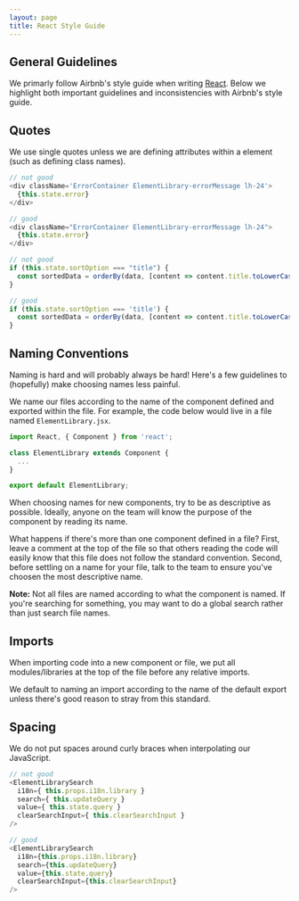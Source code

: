```yaml
---
layout: page
title: React Style Guide
---
```


## General Guidelines

We primarly follow Airbnb's style guide when writing [React](https://github.com/airbnb/javascript/tree/master/react). Below we highlight both important guidelines and inconsistencies with Airbnb's style guide.

## Quotes

We use single quotes unless we are defining attributes within a element (such as defining class names).

```js
// not good
<div className='ErrorContainer ElementLibrary-errorMessage lh-24'>
  {this.state.error}
</div>

// good
<div className="ErrorContainer ElementLibrary-errorMessage lh-24">
  {this.state.error}
</div>

// not good
if (this.state.sortOption === "title") {
  const sortedData = orderBy(data, [content => content.title.toLowerCase()]);
}

// good
if (this.state.sortOption === 'title') {
  const sortedData = orderBy(data, [content => content.title.toLowerCase()]);
}
```

## Naming Conventions

Naming is hard and will probably always be hard! Here's a few guidelines to (hopefully) make choosing names less painful.

We name our files according to the name of the component defined and exported within the file. For example, the code below would live in a file named `ElementLibrary.jsx`.

```js
import React, { Component } from 'react';

class ElementLibrary extends Component {
  ...
}

export default ElementLibrary;

```

When choosing names for new components, try to be as descriptive as possible. Ideally, anyone on the team will know the purpose of the component by reading its name.

What happens if there's more than one component defined in a file? First, leave a comment at the top of the file so that others reading the code will easily know that this file does not follow the standard convention. Second, before settling on a name for your file, talk to the team to ensure you've choosen the most descriptive name.

**Note:** Not all files are named according to what the component is named. If you're searching for something, you may want to do a global search rather than just search file names.

## Imports

When importing code into a new component or file, we put all modules/libraries at the top of the file before any relative imports.

We default to naming an import according to the name of the default export unless there's good reason to stray from this standard.

## Spacing

We do not put spaces around curly braces when interpolating our JavaScript.

```js
// not good
<ElementLibrarySearch
  i18n={ this.props.i18n.library }
  search={ this.updateQuery }
  value={ this.state.query }
  clearSearchInput={ this.clearSearchInput }
/>

// good
<ElementLibrarySearch
  i18n={this.props.i18n.library}
  search={this.updateQuery}
  value={this.state.query}
  clearSearchInput={this.clearSearchInput}
/>
```
